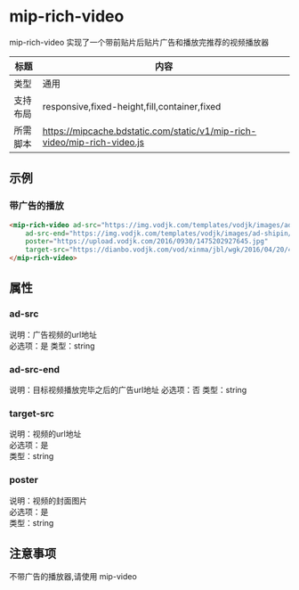 # mip-rich-video
mip-rich-video 实现了一个带前贴片后贴片广告和播放完推荐的视频播放器

标题|内容
----|----
类型|通用
支持布局|responsive,fixed-height,fill,container,fixed
所需脚本|https://mipcache.bdstatic.com/static/v1/mip-rich-video/mip-rich-video.js

## 示例

### 带广告的播放
```html
<mip-rich-video ad-src="https://img.vodjk.com/templates/vodjk/images/ad-shipin/ad-pc-qfk.mp4"
    ad-src-end="https://img.vodjk.com/templates/vodjk/images/ad-shipin/ad-pc-qfk.mp4"
    poster="https://upload.vodjk.com/2016/0930/1475202927645.jpg"
    target-src="https://dianbo.vodjk.com/vod/xinma/jbl/wgk/2016/04/20/499DBA6FFCD74fc195C4C59859BDA08C.mp4">
</mip-rich-video>
``` 

## 属性

### ad-src
说明：广告视频的url地址  
必选项：是
类型：string

### ad-src-end
说明：目标视频播放完毕之后的广告url地址
必选项：否
类型：string

### target-src
说明：视频的url地址    
必选项：是  
类型：string

### poster
说明：视频的封面图片    
必选项：是  
类型：string

## 注意事项  
不带广告的播放器,请使用 mip-video

